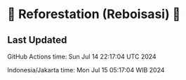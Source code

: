 
# 🌳 Reforestation (Reboisasi) 🌲

## Last Updated

GitHub Actions time: Sun Jul 14 22:17:04 UTC 2024

Indonesia/Jakarta time: Mon Jul 15 05:17:04 WIB 2024
